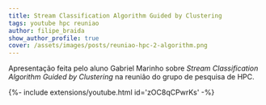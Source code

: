 ```yaml
---
title: Stream Classification Algorithm Guided by Clustering
tags: youtube hpc reuniao
author: filipe_braida
show_author_profile: true
cover: /assets/images/posts/reuniao-hpc-2-algorithm.png
---
```


Apresentação feita pelo aluno Gabriel Marinho sobre _Stream Classification Algorithm Guided by Clustering_ na reunião do grupo de pesquisa de HPC.

<div>{%- include extensions/youtube.html id='zOC8qCPwrKs' -%}</div>
